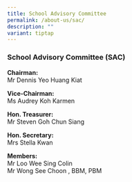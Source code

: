 ```yaml
---
title: School Advisory Committee
permalink: /about-us/sac/
description: ""
variant: tiptap
---
```

<h3><strong>School Advisory Committee (SAC)</strong></h3>
<p><strong>Chairman:</strong>
<br>Mr Dennis Yeo Huang Kiat</p>
<p><strong>Vice-Chairman:</strong>
<br>Ms Audrey Koh Karmen</p>
<p><strong>Hon. Treasurer:</strong>
<br>Mr Steven Goh Chun Siang</p>
<p><strong>Hon. Secretary:</strong>
<br>Mrs Stella Kwan</p>
<p><strong>Members:</strong>
<br>Mr Loo Wee Sing Colin
<br>Mr Wong See Choon , BBM, PBM</p>